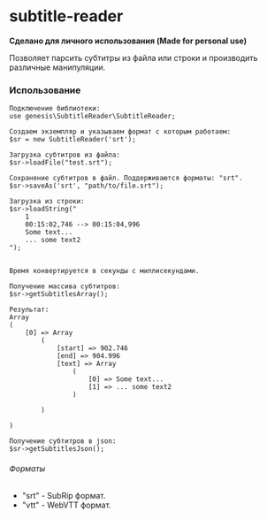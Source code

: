 # subtitle-reader
**Сделано для личного использования (Made for personal use)**

Позволяет парсить субтитры из файла или строки и производить различные манипуляции.

### Использование
```
Подключение библиотеки:
use genesis\SubtitleReader\SubtitleReader;

Создаем экземпляр и указываем формат с которым работаем:
$sr = new SubtitleReader('srt');

Загрузка субтитров из файла:
$sr->loadFile("test.srt");

Сохранение субтитров в файл. Поддерживаются форматы: "srt".
$sr->saveAs('srt', "path/to/file.srt");

Загрузка из строки:
$sr->loadString("
    1
    00:15:02,746 --> 00:15:04,996
    Some text...
    ... some text2
");


Время конвертируется в секунды с миллисекундами.

Получение массива субтитров:
$sr->getSubtitlesArray();

Результат:
Array
(
    [0] => Array
        (
            [start] => 902.746
            [end] => 904.996
            [text] => Array
                (
                    [0] => Some text...
                    [1] => ... some text2
                )

        )

)

Получение субтитров в json:
$sr->getSubtitlesJson();
```

###### Форматы
* "srt" - SubRip формат.
* "vtt" - WebVTT формат.